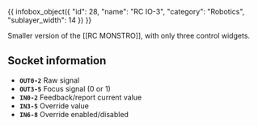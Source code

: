 {{ infobox_object({
	"id": 28,
	"name": "RC IO-3",
	"category": "Robotics",
	"sublayer_width": 14
}) }}

Smaller version of the [[RC MONSTRO]], with only three control widgets.

## Socket information
- **`OUT0-2`** Raw signal
- **`OUT3-5`** Focus signal (0 or 1)
- **`IN0-2`** Feedback/report current value
- **`IN3-5`** Override value
- **`IN6-8`** Override enabled/disabled
